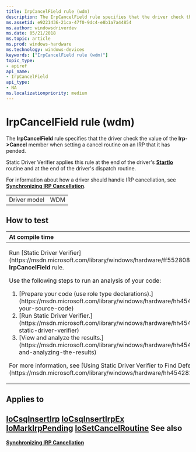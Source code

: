 ```yaml
---
title: IrpCancelField rule (wdm)
description: The IrpCancelField rule specifies that the driver check the value of the Irp- Cancel member when setting a cancel routine on an IRP that it has pended.
ms.assetid: e9221436-21ca-47f0-9dc4-e8b1a7a44854
ms.author: windowsdriverdev
ms.date: 05/21/2018
ms.topic: article
ms.prod: windows-hardware
ms.technology: windows-devices
keywords: ["IrpCancelField rule (wdm)"]
topic_type:
- apiref
api_name:
- IrpCancelField
api_type:
- NA
ms.localizationpriority: medium
---
```


# IrpCancelField rule (wdm)


The **IrpCancelField** rule specifies that the driver check the value of the **Irp-&gt;Cancel** member when setting a cancel routine on an IRP that it has pended.

Static Driver Verifier applies this rule at the end of the driver's [**StartIo**](https://msdn.microsoft.com/library/windows/hardware/ff563858) routine and at the end of the driver's dispatch routine.

For information about how a driver should handle IRP cancellation, see [**Synchronizing IRP Cancellation**](https://msdn.microsoft.com/library/windows/hardware/ff564531).

|              |     |
|--------------|-----|
| Driver model | WDM |

How to test
-----------

<table>
<colgroup>
<col width="100%" />
</colgroup>
<thead>
<tr class="header">
<th align="left">At compile time</th>
</tr>
</thead>
<tbody>
<tr class="odd">
<td align="left"><p>Run [Static Driver Verifier](https://msdn.microsoft.com/library/windows/hardware/ff552808) and specify the <strong>IrpCancelField</strong> rule.</p>
Use the following steps to run an analysis of your code:
<ol>
<li>[Prepare your code (use role type declarations).](https://msdn.microsoft.com/library/windows/hardware/hh454281#preparing-your-source-code)</li>
<li>[Run Static Driver Verifier.](https://msdn.microsoft.com/library/windows/hardware/hh454281#running-static-driver-verifier)</li>
<li>[View and analyze the results.](https://msdn.microsoft.com/library/windows/hardware/hh454281#viewing-and-analyzing-the-results)</li>
</ol>
<p>For more information, see [Using Static Driver Verifier to Find Defects in Drivers](https://msdn.microsoft.com/library/windows/hardware/hh454281).</p></td>
</tr>
</tbody>
</table>

Applies to
----------

[**IoCsqInsertIrp**](https://msdn.microsoft.com/library/windows/hardware/ff549066)
[**IoCsqInsertIrpEx**](https://msdn.microsoft.com/library/windows/hardware/ff549067)
[**IoMarkIrpPending**](https://msdn.microsoft.com/library/windows/hardware/ff549422)
[**IoSetCancelRoutine**](https://msdn.microsoft.com/library/windows/hardware/ff549674)
See also
--------

[**Synchronizing IRP Cancellation**](https://msdn.microsoft.com/library/windows/hardware/ff564531)
 

 





